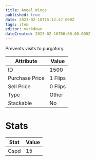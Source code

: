 ```yaml
---
title: Angel Wings
published: true
date: 2023-02-18T15:12:47.000Z
tags: item
editor: markdown
dateCreated: 2023-02-16T00:00:00.000Z
---
```


Prevents visits to purgatory.

|Attribute|Value|
|-|-|
|ID|1500|
|Purchase Price|1 Flips|
|Sell Price|0 Flips|
|Type|Other|
|Stackable|No|

# Stats
|Stat|Value|
|-|-|
|Cspd|15|
